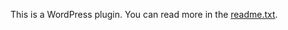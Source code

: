 This is a WordPress plugin. You can read more in the [readme.txt](https://github.com/strangerstudios/link2post/blob/master/readme.txt).